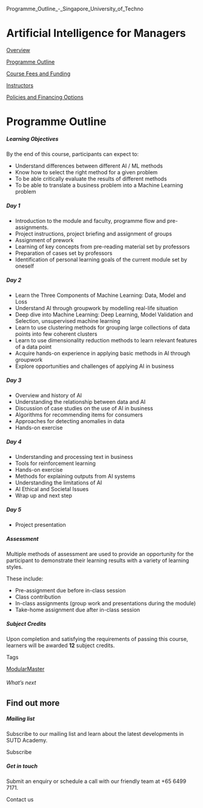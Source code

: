 Programme_Outline_-_Singapore_University_of_Techno



Artificial Intelligence for Managers
====================================

[Overview](/course/artificial-intelligence-for-managers/#tabs)

[Programme Outline](/course/artificial-intelligence-for-managers/programme-outline/#tabs)

[Course Fees and Funding](/course/artificial-intelligence-for-managers/course-fees-and-funding/#tabs)

[Instructors](/course/artificial-intelligence-for-managers/instructors/#tabs)

[Policies and Financing Options](/course/artificial-intelligence-for-managers/policies-and-financing-options/#tabs)

Programme Outline
=================

##### **Learning Objectives**

By the end of this course, participants can expect to:

* Understand differences between different AI / ML methods
* Know how to select the right method for a given problem
* To be able critically evaluate the results of different methods
* To be able to translate a business problem into a Machine Learning problem

##### Day 1

* Introduction to the module and faculty, programme flow and pre-assignments.
* Project instructions, project briefing and assignment of groups
* Assignment of prework
* Learning of key concepts from pre-reading material set by professors
* Preparation of cases set by professors
* Identification of personal learning goals of the current module set by oneself

##### Day 2

* Learn the Three Components of Machine Learning: Data, Model and Loss
* Understand AI through groupwork by modelling real-life situation
* Deep dive into Machine Learning: Deep Learning, Model Validation and Selection, unsupervised machine learning
* Learn to use clustering methods for grouping large collections of data points into few coherent clusters
* Learn to use dimensionality reduction methods to learn relevant features of a data point
* Acquire hands-on experience in applying basic methods in AI through groupwork
* Explore opportunities and challenges of applying AI in business

##### Day 3

* Overview and history of AI
* Understanding the relationship between data and AI
* Discussion of case studies on the use of AI in business
* Algorithms for recommending items for consumers
* Approaches for detecting anomalies in data
* Hands-on exercise

##### Day 4

* Understanding and processing text in business
* Tools for reinforcement learning
* Hands-on exercise
* Methods for explaining outputs from AI systems
* Understanding the limitations of AI
* AI Ethical and Societal Issues
* Wrap up and next step

##### Day 5

* Project presentation

##### **Assessment**

Multiple methods of assessment are used to provide an opportunity for the participant to demonstrate their learning results with a variety of learning styles.

These include:

* Pre-assignment due before in-class session
* Class contribution
* In-class assignments (group work and presentations during the module)
* Take-home assignment due after in-class session

##### **Subject Credits**

Upon completion and satisfying the requirements of passing this course, learners will be awarded **12** subject credits.

Tags

[ModularMaster](/admissions/academy/courses-and-modules/?academy-type-course=792)

###### What’s next

Find out more
-------------

##### Mailing list

Subscribe to our mailing list and learn about the latest developments in SUTD Academy.

Subscribe

##### Get in touch

Submit an enquiry or schedule a call with our friendly team at +65 6499 7171.

Contact us

